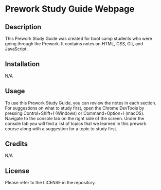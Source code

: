 # Prework Study Guide Webpage

## Description

This Prework Study Guide was created for boot camp students who were going through the Prework. It contains notes on HTML, CSS, Git, and JavaScript.

## Installation

N/A

## Usage

To use this Prework Study Guide, you can review the notes in each section. For suggestions on what to study first, open the Chrome DevTools by pressing Control+Shift+I (Windows) or Command+Option+I (macOS). Navigate to the console tab on the right side of the screen. Under the console tab you will find a list of topics that we learned in this prework course along with a suggestion for a topic to study first.

## Credits

N/A

## License

Please refer to the LICENSE in the repository.